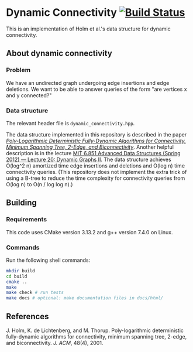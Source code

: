 # Dynamic Connectivity [![Build Status](https://travis-ci.com/tomtseng/dynamic-connectivity-hdt.svg?token=4YxzvXpUhyrEkNzZRD8y&branch=master)](https://travis-ci.com/tomtseng/dynamic-connectivity-hdt)

This is an implementation of Holm et al.'s data structure for dynamic
connectivity.

## About dynamic connectivity

### Problem

We have an undirected graph undergoing edge insertions and edge deletions. We
want to be able to answer queries of the form "are vertices x and y connected?"

### Data structure

The relevant header file is `dynamic_connectivity.hpp`.

The data structure implemented in this repository is described in the paper
[_Poly-Logarithmic Deterministic Fully-Dynamic Algorithms for Connectivity,
Minimum Spanning Tree, 2-Edge, and
Biconnectivity_](http://citeseerx.ist.psu.edu/viewdoc/download?doi=10.1.1.89.919&rep=rep1&type=pdf).
Another helpful description is in the lecture [MIT 6.851 Advanced Data Structures
(Spring 2012) — Lecture 20: Dynamic Graphs
II](https://www.youtube.com/watch?v=L7ywsci9ujo). The data structure achieves O(log^2 n)
amortized time edge insertions and deletions and O(log n) time connectivity
queries. (This repository does not implement the extra trick of using a B-tree
to reduce the time complexity for connectivity queries from O(log n) to O(n /
log log n).)

## Building

### Requirements

This code uses CMake version 3.13.2 and g++ version 7.4.0 on Linux.

### Commands

Run the following shell commands:

```bash
mkdir build
cd build
cmake ..
make
make check # run tests
make docs # optional: make documentation files in docs/html/
```

## References

J. Holm, K. de Lichtenberg, and M. Thorup. Poly-logarithmic deterministic
fully-dynamic algorithms for connectivity, minimum spanning tree, 2-edge, and
biconnectivity. _J. ACM_, 48(4), 2001.
